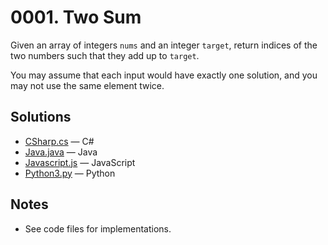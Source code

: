 
# 0001. Two Sum

Given an array of integers `nums` and an integer `target`, return indices of the two numbers such that they add up to `target`.

You may assume that each input would have exactly one solution, and you may not use the same element twice.

## Solutions

- [CSharp.cs](./CSharp.cs) — C#
- [Java.java](./Java.java) — Java
- [Javascript.js](./Javascript.js) — JavaScript
- [Python3.py](./Python3.py) — Python

## Notes

- See code files for implementations.

